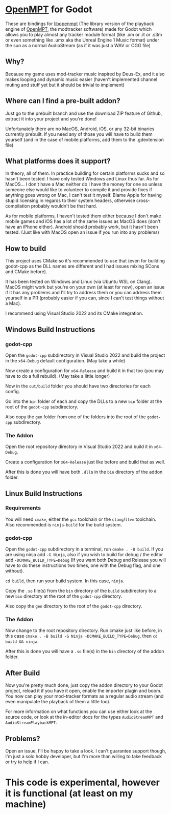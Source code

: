 # [OpenMPT](https://openmpt.org) for Godot

These are bindings for [libopenmpt](https://github.com/OpenMPT/openmpt/tree/master/libopenmpt) (The library version of the playback engine of [OpenMPT](https://openmpt.org), the modtracker software) made for Godot which allows you to play almost any tracker module format (like .xm or .it or .s3m or even something like .umx aka the Unreal Engine 1 Music format) under the sun as a normal AudioStream (as if it was just a WAV or OGG file)

## Why?

Because my game uses mod-tracker music inspired by Deus-Ex, and it also makes looping and dynamic music easier (haven't implemented channel muting and stuff yet but it should be trivial to implement)

## Where can I find a pre-built addon?

Just go to the prebuilt branch and use the download ZIP feature of Github, extract it into your project and you're done!

Unfortunately there are no MacOS, Android, iOS, or any 32-bit binaries currently prebuilt. If you need any of those you will have to build them yourself (and in the case of mobile platforms, add them to the .gdextension file)

## What platforms does it support?

In theory, all of them. In practice building for certain platforms sucks and so hasn't been tested. I have only tested Windows and Linux thus far. As for MacOS... I don't have a Mac neither do I have the money for one so unless someone else would like to volunteer to compile it and provide fixes if anything goes wrong on Mac, I can't test it myself. Blame Apple for having stupid licensing in regards to their system headers, otherwise cross-compilation probably wouldn't be that hard.

As for mobile platforms, I haven't tested them either because I don't make mobile games and iOS has a lot of the same issues as MacOS does (don't have an iPhone either). Android should probably work, but it hasn't been tested. (Just like with MacOS open an issue if you run into any problems)

## How to build

This project uses CMake so it's recommended to use that (even for building godot-cpp as the DLL names are different and I had issues mixing SCons and CMake before).

It has been tested on Windows and Linux (via Ubuntu WSL on Clang). MacOS might work but you're on your own (at least for now), open an issue if it has any problems and I'll try to address them or you can address them yourself in a PR (probably easier if you can, since I can't test things without a Mac).

I recommend using Visual Studio 2022 and its CMake integration.

## Windows Build Instructions

### godot-cpp

Open the `godot-cpp` subdirectory in Visual Studio 2022 and build the project in the `x64-Debug` default configuration. (May take a while)

Now create a configuration for `x64-Release` and build it in that too (you may have to do a full rebuild). (May take a little longer)

Now in the `out/build` folder you should have two directories for each config.

Go into the `bin` folder of each and copy the DLLs to a new `bin` folder at the root of the `godot-cpp` subdirectory.

Also copy the `gen` folder from one of the folders into the root of the `godot-cpp` subdirectory.

### The Addon

Open the root repository directory in Visual Studio 2022 and build it in `x64-Debug`.

Create a configuration for `x64-Release` just like before and build that as well.

After this is done you will have both `.dll`s in the `bin` directory of the addon folder.

## Linux Build Instructions

### Requirements

You will need `cmake`, either the `gcc` toolchain or the `clang`/`llvm` toolchain. Also recommended is `ninja-build` for the build system.

### godot-cpp

Open the `godot-cpp` subdirectory in a terminal, run `cmake . -B build`. If you are using ninja add `-G Ninja`, also if you wish to build for debug / the editor add `-DCMAKE_BUILD_TYPE=Debug`
(If you want both Debug and Release you will have to do these instructions two times, one with the Debug flag, and one without).

`cd build`, then run your build system. In this case, `ninja`.

Copy the `.so` file(s) from the `bin` directory of the `build` subdirectory to a new `bin` directory at the root of the `godot-cpp` directory.

Also copy the `gen` directory to the root of the `godot-cpp` directory.

### The Addon

Now change to the root repository directory. Run cmake just like before, in this case `cmake . -B build -G Ninja -DCMAKE_BUILD_TYPE=Debug`,
then `cd build && ninja`.

After this is done you will have a `.so` file(s) in the `bin` directory of the addon folder.

## After Build

Now you're pretty much done, just copy the addon directory to your Godot project, reload it if you have it open, enable the importer plugin and boom.
You now can play your mod-tracker formats as a regular audio stream (and even manipulate the playback of them a little too).

For more information on what functions you can use either look at the source code, or look at the in-editor docs for the types `AudioStreamMPT` and `AudioStreamPlaybackMPT`.

## Problems?

Open an issue, I'll be happy to take a look. I can't guarantee support though, I'm just a solo hobby developer, but I'm more than willing to take feedback or try to help if I can.

# This code is experimental, however it is functional (at least on my machine)
